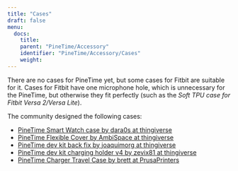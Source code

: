 ```yaml
---
title: "Cases"
draft: false
menu:
  docs:
    title:
    parent: "PineTime/Accessory"
    identifier: "PineTime/Accessory/Cases"
    weight: 
---
```


There are no cases for PineTime yet, but some cases for Fitbit are suitable for it. Cases for Fitbit have one microphone hole, which is unnecessary for the PineTime, but otherwise they fit perfectly (such as the _Soft TPU case for Fitbit Versa 2/Versa Lite_).

The community designed the following cases:

* [PineTime Smart Watch case by dara0s at thingiverse](https://www.thingiverse.com/thing:4172849)
* [PineTime Flexible Cover by AmbiSpace at thingiverse](https://www.thingiverse.com/thing:6578148)
* [PineTime dev kit back fix by joaquimorg at thingiverse](https://www.thingiverse.com/thing:4651462)
* [PineTime dev kit charging holder v4 by zevix81 at thingiverse](https://www.thingiverse.com/thing:4763267)
* [PineTime Charger Travel Case by brett at PrusaPrinters](https://www.prusaprinters.org/prints/88913-pinetime-charger-case)
